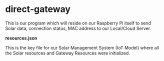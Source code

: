 # direct-gateway

This is our program which will reside on our Raspberry Pi itself to send Solar data, connection status, MAC address to our Local/Cloud Server.

**resources.json**

This is the key file for our Solar Management System (IoT Model) where all the Solar resources and Gateway Resources were initialized.
